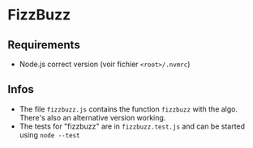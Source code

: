 # FizzBuzz

## Requirements
- Node.js correct version (voir fichier `<root>/.nvmrc`)

## Infos
- The file `fizzbuzz.js` contains the function `fizzbuzz` with the algo. There's also an alternative version working.
- The tests for "fizzbuzz" are in `fizzbuzz.test.js` and can be started using `node --test`